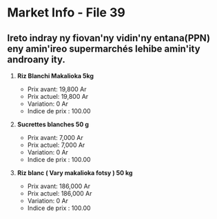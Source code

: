 # Market Info - File 39

## Ireto indray ny fiovan'ny vidin'ny entana(PPN) eny amin'ireo supermarchés lehibe amin'ity androany ity.

1. **Riz Blanchi Makalioka 5kg**
   - Prix avant: 19,800 Ar
   - Prix actuel: 19,800 Ar
   - Variation: 0 Ar
   - Indice de prix : 100.00

2. **Sucrettes blanches  50 g**
   - Prix avant: 7,000 Ar
   - Prix actuel: 7,000 Ar
   - Variation: 0 Ar
   - Indice de prix : 100.00

3. **Riz blanc ( Vary makalioka fotsy ) 50 kg**
   - Prix avant: 186,000 Ar
   - Prix actuel: 186,000 Ar
   - Variation: 0 Ar
   - Indice de prix : 100.00

